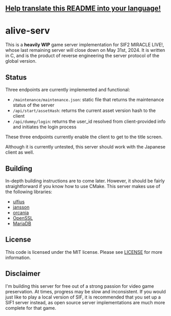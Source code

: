 ## [Help translate this README into your language!](/pulls)

# alive-serv 
  
This is a **heavily WIP** game server implementation for SIF2 MIRACLE LIVE!, whose last remaining server will close down on May 31st, 2024. It is written in C, and is the product of reverse engineering the server protocol of the global version.

## Status

Three endpoints are currently implemented and functional:

* `/maintenance/maintenance.json`: static file that returns the maintenance status of the server
* `/api/start/assetHash`: returns the current asset version hash to the client
* `/api/dummy/login`: returns the user_id resolved from client-provided info and initiates the login process

These three endpoints currently enable the client to get to the title screen.

Although it is currently untested, this server should work with the Japanese client as well.

## Building

In-depth building instructions are to come later. However, it should be fairly straightforward if you know how to use CMake. This server makes use of the following libraries:

* [ulfius](https://github.com/babelouest/ulfius)
* [jansson](https://github.com/akheron/jansson)
* [orcania](https://github.com/babelouest/orcania)
* [OpenSSL](https://github.com/openssl/openssl)
* [MariaDB](https://github.com/mariadb-corporation/mariadb-connector-c)

## License

This code is licensed under the MIT license. Please see [LICENSE](LICENSE) for more information.

## Disclaimer

I'm building this server for free out of a strong passion for video game preservation. At times, progress may be slow and inconsistent. If you would just like to play a local version of SIF, it is recommended that you set up a SIF1 server instead, as open source server implementations are much more complete for that game.
